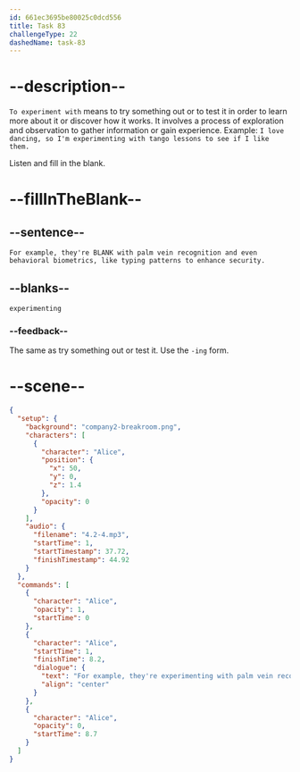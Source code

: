 ```yaml
---
id: 661ec3695be80025c0dcd556
title: Task 83
challengeType: 22
dashedName: task-83
---
```


<!-- (Audio) Alice: For example, they're experimenting with palm vein recognition and even behavioral biometrics, like typing patterns to enhance security. -->

# --description--

`To experiment with` means to try something out or to test it in order to learn more about it or discover how it works. It involves a process of exploration and observation to gather information or gain experience. Example: `I love dancing, so I'm experimenting with tango lessons to see if I like them.`

Listen and fill in the blank.

# --fillInTheBlank--

## --sentence--

`For example, they're BLANK with palm vein recognition and even behavioral biometrics, like typing patterns to enhance security.`

## --blanks--

`experimenting`

### --feedback--

The same as try something out or test it. Use the `-ing` form.

# --scene--

```json
{
  "setup": {
    "background": "company2-breakroom.png",
    "characters": [
      {
        "character": "Alice",
        "position": {
          "x": 50,
          "y": 0,
          "z": 1.4
        },
        "opacity": 0
      }
    ],
    "audio": {
      "filename": "4.2-4.mp3",
      "startTime": 1,
      "startTimestamp": 37.72,
      "finishTimestamp": 44.92
    }
  },
  "commands": [
    {
      "character": "Alice",
      "opacity": 1,
      "startTime": 0
    },
    {
      "character": "Alice",
      "startTime": 1,
      "finishTime": 8.2,
      "dialogue": {
        "text": "For example, they're experimenting with palm vein recognition and even behavioral biometrics, like typing patterns to enhance security.",
        "align": "center"
      }
    },
    {
      "character": "Alice",
      "opacity": 0,
      "startTime": 8.7
    }
  ]
}
```
